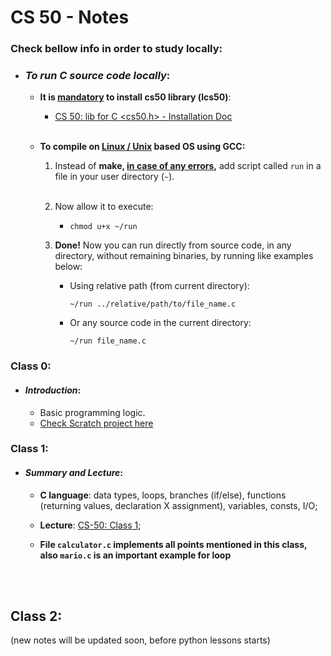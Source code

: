 # CS 50 - Notes


### Check bellow info in order to study locally:
 * ### _To run C source code locally_:
    - <strong>It is <u>mandatory</u> to install cs50 library (lcs50)</strong>: 
      
      - [CS 50: lib for C <cs50.h> - Installation Doc](https://cs50.readthedocs.io/libraries/cs50/c/)
      
      <br>
    - <strong> To compile on <u>Linux / Unix</u> based OS using GCC:</strong>

      1. Instead of __make, <u>in case of any errors</u>,__ add script called `run` in a file in your user directory (`~`).

      </br>

      2. Now allow it to execute:

          *
            ```
            chmod u+x ~/run
            ```

      3. **Done!** Now you can run directly from source code, in any directory, without remaining binaries, by running like examples below:
      
          * Using relative path (from current directory): 
          
            ```
            ~/run ../relative/path/to/file_name.c
            ```

          * Or any source code in the current directory:

            ```
            ~/run file_name.c
            ```


### Class 0:
  - #### *Introduction*:
    - Basic programming logic.
    - [Check Scratch project here](https://scratch.mit.edu/projects/658005563/)


### Class 1:
  - #### _Summary and Lecture_:
    - __C language__: data types, loops, branches (if/else), functions (returning values, declaration X assignment), variables, consts, I/O;

    - __Lecture__: [CS-50: Class 1](https://cs50.harvard.edu/x/2022/weeks/1/);

    - __File `calculator.c` implements all points mentioned in this class, also `mario.c` is an important example for loop__

  <br>
  
 
</br>

## Class 2:

(new notes will be updated soon, before python lessons starts)
